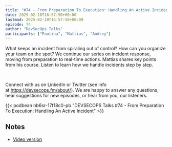```yaml
---
title: "#74 - From Preparation To Execution: Handling An Active Incident"
date: 2025-02-10T16:57:50+00:00
lastmod: 2025-02-10T16:57:50+00:00
episode: 74
author: "DevSecOps Talks"
participants: ["Paulina", "Mattias", "Andrey"]
---
```


What keeps an incident from spiraling out of control? How can you organize your team on the spot? We continue our series on incident response, moving from preparation to real-time actions. Mattias shares key points from his course. Listen to learn how we handle incidents step by step.<p>&nbsp;</p><p>Connect with us on LinkedIn or Twitter (see info at https://devsecops.fm/about/). We are happy to answer any questions, hear suggestions for new episodes, or hear from you, our listeners.</p>

<!--more-->

<!-- Player -->

 {{<  podbean nb6sr-17f18c0-pb "DEVSECOPS Talks #74 - From Preparation To Execution: Handling An Active Incident"  >}} 

## Notes

* [Video version](https://youtu.be/IJ544d5mZt4)